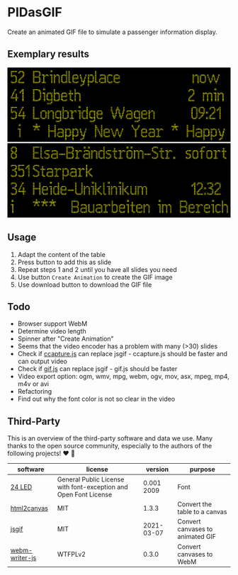 # PIDasGIF

Create an animated GIF file to simulate a passenger information display.

## Exemplary results

![Exemplary result](images/example01.gif "Exemplary result 1")
![Exemplary result](images/example02.gif "Exemplary result 2")

## Usage

1. Adapt the content of the table
2. Press button to add this as slide
3. Repeat steps 1 and 2 until you have all slides you need
4. Use button `Create Animation` to create the GIF image
5. Use download button to download the GIF file

## Todo

- Browser support WebM
- Determine video length
- Spinner after "Create Animation"
- Seems that the video encoder has a problem with many (>30) slides
- Check if [ccapture.js](https://github.com/spite/ccapture.js/) can replace jsgif - ccapture.js should be faster and can output video
- Check if [gif.js](https://github.com/jnordberg/gif.js) can replace jsgif - gif.js should be faster
- Video export option: ogm, wmv, mpg, webm, ogv, mov, asx, mpeg, mp4, m4v or avi
- Refactoring
- Find out why the font color is not so clear in the video

## Third-Party

This is an overview of the third-party software and data we use. Many thanks to the open source community, especially to the authors of the following projects! ❤️ 🍻

| software  | license  | version   | purpose   |
| --------- | -------- | --------- | --------- |
| [24 LED](https://fonts2u.com/24-led.font) | General Public License with font-exception and Open Font License | 0.001 2009 | Font |
| [html2canvas](https://github.com/niklasvh/html2canvas/) | MIT | 1.3.3 | Convert the table to a canvas |
| [jsgif](https://github.com/egfx/jsgif) | MIT | 2021-03-07 | Convert canvases to animated GIF |
| [webm-writer-js](https://github.com/thenickdude/webm-writer-js) | WTFPLv2 | 0.3.0 | Convert canvases to WebM |
